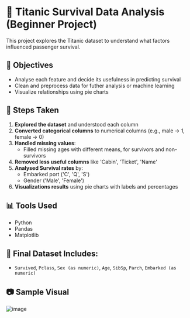 # 🚢 Titanic Survival Data Analysis (Beginner Project)

This project explores the Titanic dataset to understand what factors influenced passenger survival.

## 📌 Objectives
- Analyse each feature and decide its usefulness in predicting survival
- Clean and preprocess data for futher analysis or machine learning
- Visualize relationships using pie charts

## 🧼 Steps Taken

1. **Explored the dataset** and understood each column
2. **Converted categorical columns** to numerical columns (e.g., male -> 1, female -> 0)
3. **Handled missing values**:
   - Filled missing ages with different means, for survivors and non-survivors
4. **Removed less useful columns** like 'Cabin', 'Ticket', 'Name'
5. **Analysed Survival rates** by:
   - Embarked port ('C', 'Q', 'S')
   - Gender ('Male', 'Female')
6. **Visualizations results** using pie charts with labels and percentages

## 📊 Tools Used
- Python
- Pandas
- Matplotlib

## 📁 Final Dataset Includes:
- `Survived`, `Pclass`, `Sex (as numeric)`, `Age`, `SibSp`, `Parch`, `Embarked (as numeric)`

## 📷 Sample Visual
![image](https://github.com/user-attachments/assets/0686bc5d-750a-4a17-a8ff-a9ca2dbf85bb)


